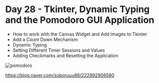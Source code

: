 # Day 28 - Tkinter, Dynamic Typing and the Pomodoro GUI Application

- How to work with the Canvas Widget and Add Images to Tkinter
- Add a Count Down Mechanism
- Dynamic Typing
- Setting Different Timer Sessions and Values
- Adding Checkmarks and Resetting the Application

![pomodoro](https://user-images.githubusercontent.com/116648895/222598275-dbfbf2ac-6fcd-4782-810e-56e82a67a4a1.gif)

https://blog.naver.com/soboruuu88/222892908590
